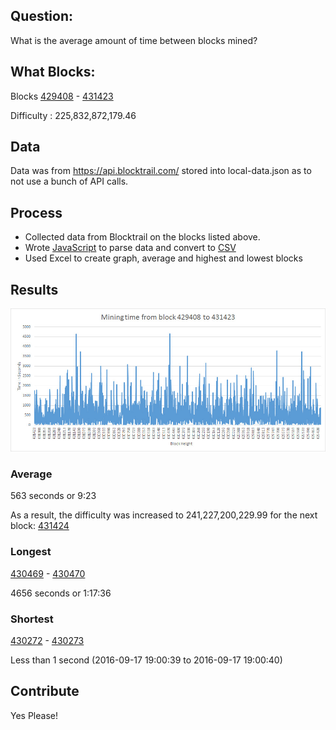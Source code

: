 ## Question:

What is the average amount of time between blocks mined?


## What Blocks:

Blocks [429408](https://blockchain.info/block-height/429408) - [431423](https://blockchain.info/block-height/431423)

Difficulty : 225,832,872,179.46

## Data

Data was from https://api.blocktrail.com/ stored into local-data.json as to not use a bunch of API calls.

## Process

- Collected data from Blocktrail on the blocks listed above.
- Wrote [JavaScript](time.js) to parse data and convert to [CSV](data/difference.csv)
- Used Excel to create graph, average and highest and lowest blocks

## Results

![Chart of Time over 2014 blocks](img/blocks-429408-431324.jpg)

### Average

563 seconds or 9:23

As a result, the difficulty was increased to 241,227,200,229.99 for the next block: [431424](https://blockchain.info/block-height/431424)

### Longest

[430469](https://blockchain.info/block-height/430469) - [430470](https://blockchain.info/block-height/430470) 

4656 seconds or 1:17:36

### Shortest

[430272](https://blockchain.info/block-height/430272) - [430273](https://blockchain.info/block-height/430273) 

Less than 1 second (2016-09-17 19:00:39 to 	2016-09-17 19:00:40)

## Contribute

Yes Please!
